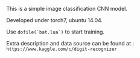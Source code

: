 This is a simple image classification CNN model.


Developed under torch7, ubuntu 14.04.

Use ```dofile(`bat.lua`)``` to start training.


Extra description and data source can be found at : `https://www.kaggle.com/c/digit-recognizer`
